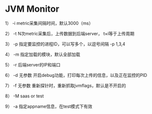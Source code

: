 JVM Monitor
=============

1） -i metric采集间隔时间，默认3000（ms）

2） -t N次metric采集后，上传数据到后端server， t×i等于上传周期

3） -p 指定要监控的进程ID，可以写多个，以逗号间隔 -p 1,3,4

4） -m 指定加载的模块，默认全部加载

5） -r 后端server的IP和端口

6） -d 无参数 开启debug功能，打印每次上传的信息，以及正在监控的PID

7） -f 无参数 重新探针时，重新抓取jvmflags，默认是不开启的

8） -M saas or test

9） -a 指定appname信息，在test模式下有效
